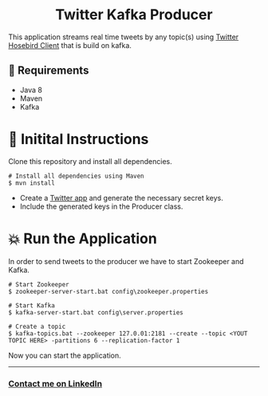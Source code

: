 <h1 align="center">Twitter Kafka Producer</h1>

This application streams real time tweets by any topic(s) using <a href="https://github.com/twitter/hbc">Twitter Hosebird Client</a> that is build on kafka.

## :electric_plug: Requirements

- Java 8
- Maven
- Kafka

# :closed_lock_with_key: Initital Instructions
Clone this repository and install all dependencies.

```shell
# Install all dependencies using Maven
$ mvn install
```

- Create a <a href="https://developer.twitter.com/en/apps">Twitter app</a> and generate the necessary secret keys.
- Include the generated keys in the Producer class.

# :collision: Run the Application

In order to send tweets to the producer we have to start Zookeeper and Kafka.

```shell
# Start Zookeeper
$ zookeeper-server-start.bat config\zookeeper.properties
```

```shell
# Start Kafka
$ kafka-server-start.bat config\server.properties
```

```shell
# Create a topic
$ kafka-topics.bat --zookeeper 127.0.01:2181 --create --topic <YOUT TOPIC HERE> -partitions 6 --replication-factor 1
```

Now you can start the application.

<hr />

### <a href="http://linkedin.com/in/danielfelipeklotz">Contact me on LinkedIn</a>
